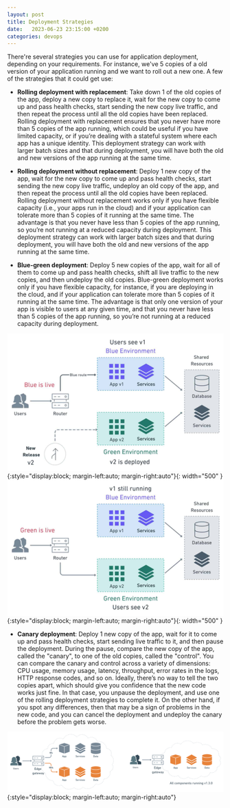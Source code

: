 ```yaml
---
layout: post
title: Deployment Strategies
date:   2023-06-23 23:15:00 +0200
categories: devops
---
```


There're several strategies you can use for application deployment, depending on your requirements.
For instance, we've 5 copies of a old version of your application running and we want to roll out a new one. A few of the strategies that it could get use:

- **Rolling deployment with replacement**: Take down 1 of the old copies of the app, deploy a new copy to replace it, wait for the new copy to come up and pass health checks, start sending the new copy live traffic, and then repeat the process until all the old copies have been replaced. Rolling deployment with replacement ensures that you never have more than 5 copies of the app running, which could be useful if you have limited capacity, or if you’re dealing with a stateful system where each app has a unique identity. This deployment strategy can work with larger batch sizes and that during deployment, you will have both the old and new versions of the app running at the same time.

- **Rolling deployment without replacement**: Deploy 1 new copy of the app, wait for the new copy to come up and pass health checks, start sending the new copy live traffic, undeploy an old copy of the app, and then repeat the process until all the old copies have been replaced. Rolling deployment without replacement works only if you have flexible capacity (i.e., your apps run in the cloud) and if your application can tolerate more than 5 copies of it running at the same time. The advantage is that you never have less than 5 copies of the app running, so you’re not running at a reduced capacity during deployment. This deployment strategy can work with larger batch sizes and that during deployment, you will have both the old and new versions of the app running at the same time.

- **Blue-green deployment**: Deploy 5 new copies of the app, wait for all of them to come up and pass health checks, shift all live traffic to the new copies, and then undeploy the old copies. Blue-green deployment works only if you have flexible capacity, for instance, if you are deploying in the cloud, and if your application can tolerate more than 5 copies of it running at the same time. The advantage is that only one version of your app is visible to users at any given time, and that you never have less than 5 copies of the app running, so you’re not running at a reduced capacity during deployment.

![cicd](/img/cicd-blue.jpg){:style="display:block; margin-left:auto; margin-right:auto"}{: width="500" }
![cicd](/img/cicd-green.jpg){:style="display:block; margin-left:auto; margin-right:auto"}{: width="500" }

- **Canary deployment**: Deploy 1 new copy of the app, wait for it to come up and pass health checks, start sending live traffic to it, and then pause the deployment. During the pause, compare the new copy of the app, called the "canary", to one of the old copies, called the "control". You can compare the canary and control across a variety of dimensions: CPU usage, memory usage, latency, throughput, error rates in the logs, HTTP response codes, and so on. Ideally, there’s no way to tell the two copies apart, which should give you confidence that the new code works just fine. In that case, you unpause the deployment, and use one of the rolling deployment strategies to complete it. On the other hand, if you spot any differences, then that may be a sign of problems in the new code, and you can cancel the deployment and undeploy the canary before the problem gets worse.

![cicd](/img/cicd-canary.png){:style="display:block; margin-left:auto; margin-right:auto"}
